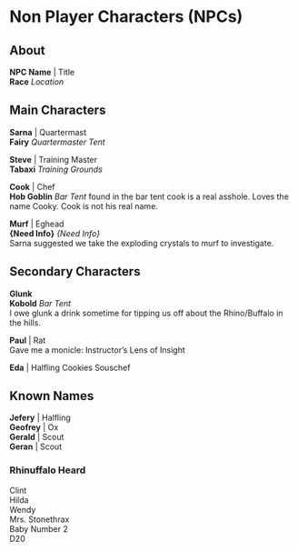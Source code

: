 # Non Player Characters (NPCs)

## About
**NPC Name** | Title  
**Race** *Location*

## Main Characters
**Sarna** | Quartermast  
**Fairy** *Quartermaster Tent* 

**Steve** | Training Master  
**Tabaxi** *Training Grounds* 

**Cook** | Chef  
**Hob Goblin** *Bar Tent* 
found in the bar tent cook is a real asshole. Loves the name Cooky. 
Cook is not his real name. 

**Murf** | Eghead  
**{Need Info}** *{Need Info}*  
Sarna suggested we take the exploding crystals to murf to investigate.

## Secondary Characters
**Glunk**  
**Kobold** *Bar Tent*  
I owe glunk a drink sometime for tipping us off about the Rhino/Buffalo in the hills. 

**Paul** | Rat  
Gave me a monicle: Instructor’s Lens of Insight 

**Eda** | Halfling
Cookies Souschef

## Known Names
**Jefery** | Halfling  
**Geofrey** | Ox    
**Gerald** | Scout   
**Geran** | Scout   
 
 ### Rhinuffalo Heard  
 Clint  
 Hilda  
 Wendy  
 Mrs. Stonethrax  
 Baby Number 2  
 D20  